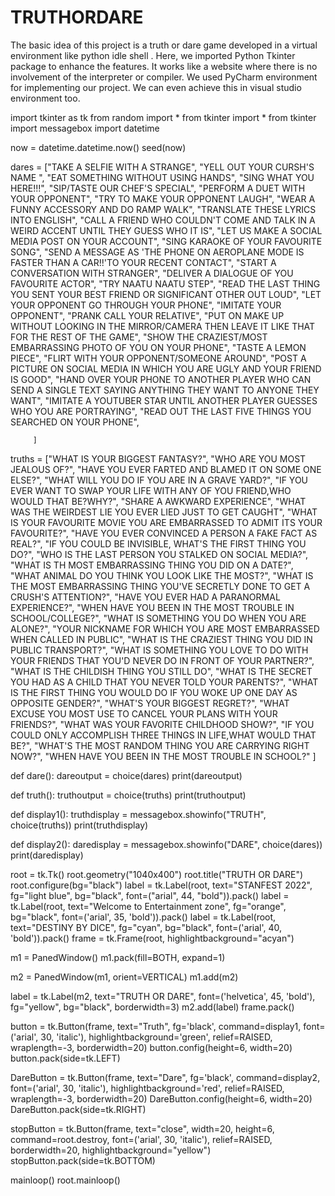# TRUTHORDARE
The basic idea of this project is a truth or dare game developed in a virtual environment like python idle shell . Here, we imported Python Tkinter package to enhance the features. It works like a website where there is no involvement of the interpreter or compiler. We used PyCharm environment for implementing our project. We can even achieve this in visual studio environment too.



import tkinter as tk
from random import *
from tkinter import *
from tkinter import messagebox
import datetime

now = datetime.datetime.now()
seed(now)

dares = ["TAKE A SELFIE WITH A STRANGE",
         "YELL OUT YOUR CURSH'S NAME ",
         "EAT SOMETHING WITHOUT USING HANDS",
         "SING WHAT YOU HERE!!!",
         "SIP/TASTE OUR CHEF'S SPECIAL",
         "PERFORM A DUET WITH YOUR OPPONENT",
         "TRY TO MAKE YOUR OPPONENT LAUGH",
         "WEAR A FUNNY ACCESSORY AND DO RAMP WALK",
         "TRANSLATE THESE LYRICS INTO ENGLISH",
         "CALL A FRIEND WHO COULDN'T COME AND TALK IN A WEIRD ACCENT UNTIL THEY GUESS WHO IT IS",
         "LET US MAKE A SOCIAL MEDIA POST ON YOUR ACCOUNT",
         "SING KARAOKE OF YOUR FAVOURITE SONG",
         "SEND A MESSAGE AS 'THE PHONE ON AEROPLANE MODE IS FASTER THAN A CAR!!'TO YOUR RECENT CONTACT",
         "START A CONVERSATION WITH STRANGER",
         "DELIVER A DIALOGUE OF YOU FAVOURITE ACTOR",
         "TRY NAATU NAATU STEP",
         "READ THE LAST THING YOU SENT YOUR BEST FRIEND OR SIGNIFICANT OTHER OUT LOUD",
         "LET YOUR OPPONENT GO THROUGH YOUR PHONE",
         "IMITATE YOUR OPPONENT",
         "PRANK CALL YOUR RELATIVE",
         "PUT ON MAKE UP WITHOUT LOOKING IN THE MIRROR/CAMERA THEN LEAVE IT LIKE THAT FOR THE REST OF THE GAME",
         "SHOW THE CRAZIEST/MOST EMBARRASSING PHOTO OF YOU ON YOUR PHONE",
         "TASTE A LEMON PIECE",
         "FLIRT WITH YOUR OPPONENT/SOMEONE AROUND",
         "POST A PICTURE ON SOCIAL MEDIA IN WHICH YOU ARE UGLY AND YOUR FRIEND IS GOOD",
         "HAND OVER YOUR PHONE TO ANOTHER PLAYER WHO CAN SEND A SINGLE TEXT SAYING ANYTHING THEY WANT TO ANYONE THEY WANT",
         "IMITATE A YOUTUBER STAR UNTIL ANOTHER PLAYER GUESSES WHO YOU ARE PORTRAYING",
         "READ OUT THE LAST FIVE THINGS YOU SEARCHED ON YOUR PHONE",

         ]

truths = ["WHAT IS YOUR BIGGEST FANTASY?",
          "WHO ARE YOU MOST JEALOUS OF?",
          "HAVE YOU EVER FARTED AND BLAMED IT ON SOME ONE ELSE?",
          "WHAT WILL YOU DO IF YOU ARE IN A GRAVE YARD?",
          "IF YOU EVER WANT TO SWAP YOUR LIFE WITH ANY OF YOU FRIEND,WHO WOULD THAT BE?WHY?",
          "SHARE A AWKWARD EXPERIENCE",
          "WHAT WAS THE WEIRDEST LIE YOU EVER LIED JUST TO GET CAUGHT",
          "WHAT IS YOUR FAVOURITE MOVIE YOU ARE EMBARRASSED TO ADMIT ITS YOUR FAVOURITE?",
          "HAVE YOU EVER CONVINCED A PERSON A FAKE FACT AS REAL?",
          "IF YOU COULD BE INVISIBLE, WHAT'S THE FIRST THING YOU DO?",
          "WHO IS THE LAST PERSON YOU STALKED ON SOCIAL MEDIA?",
          "WHAT IS TH MOST EMBARRASSING THING YOU DID ON A DATE?",
          "WHAT ANIMAL DO YOU THINK YOU LOOK LIKE THE MOST?",
          "WHAT IS THE MOST EMBARRASSING THING YOU'VE SECRETLY DONE TO GET A CRUSH'S ATTENTION?",
          "HAVE YOU EVER HAD A PARANORMAL EXPERIENCE?",
          "WHEN HAVE YOU BEEN IN THE MOST TROUBLE IN SCHOOL/COLLEGE?",
          "WHAT IS SOMETHING YOU DO WHEN YOU ARE ALONE?",
          "YOUR NICKNAME FOR WHICH YOU ARE MOST EMBARRASSED WHEN CALLED IN PUBLIC",
          "WHAT IS THE CRAZIEST THING YOU DID IN PUBLIC TRANSPORT?",
          "WHAT IS SOMETHING YOU LOVE TO DO WITH YOUR FRIENDS THAT YOU'D NEVER DO IN FRONT OF YOUR PARTNER?",
          "WHAT IS THE CHILDISH THING YOU STILL DO",
          "WHAT IS THE SECRET YOU HAD AS A CHILD THAT YOU NEVER TOLD YOUR PARENTS?",
          "WHAT IS THE FIRST THING YOU WOULD DO IF YOU WOKE UP ONE DAY AS OPPOSITE GENDER?",
          "WHAT'S YOUR BIGGEST REGRET?",
          "WHAT EXCUSE YOU MOST USE TO CANCEL YOUR PLANS WITH YOUR FRIENDS?",
          "WHAT WAS YOUR FAVORITE CHILDHOOD SHOW?",
          "IF YOU COULD ONLY ACCOMPLISH THREE THINGS IN LIFE,WHAT WOULD THAT BE?",
          "WHAT'S THE MOST RANDOM THING YOU ARE CARRYING RIGHT NOW?",
          "WHEN HAVE YOU BEEN IN THE MOST TROUBLE IN SCHOOL?"
          ]


def dare():
    dareoutput = choice(dares)
    print(dareoutput)


def truth():
    truthoutput = choice(truths)
    print(truthoutput)

def display1():
    truthdisplay = messagebox.showinfo("TRUTH", choice(truths))
    print(truthdisplay)

def display2():
    daredisplay = messagebox.showinfo("DARE", choice(dares))
    print(daredisplay)

root = tk.Tk()
root.geometry("1040x400")
root.title("TRUTH OR DARE")
root.configure(bg="black")
label = tk.Label(root, text="STANFEST 2022", fg="light blue", bg="black", font=("arial", 44, "bold")).pack()
label = tk.Label(root, text="Welcome to Entertainment zone", fg="orange", bg="black", font=('arial', 35, 'bold')).pack()
label = tk.Label(root, text="DESTINY BY DICE", fg="cyan", bg="black", font=('arial', 40, 'bold')).pack()
frame = tk.Frame(root, highlightbackground="acyan")

m1 = PanedWindow()
m1.pack(fill=BOTH, expand=1)

m2 = PanedWindow(m1, orient=VERTICAL)
m1.add(m2)

label = tk.Label(m2, text="TRUTH OR DARE", font=('helvetica', 45, 'bold'), fg="yellow", bg="black", borderwidth=3)
m2.add(label)
frame.pack()



button = tk.Button(frame, text="Truth", fg='black', command=display1, font=('arial', 30, 'italic'),
                   highlightbackground='green', relief=RAISED, wraplength=-3, borderwidth=20)
button.config(height=6, width=20)
button.pack(side=tk.LEFT)

DareButton = tk.Button(frame, text="Dare", fg='black', command=display2, font=('arial', 30, 'italic'),
                       highlightbackground='red', relief=RAISED, wraplength=-3, borderwidth=20)
DareButton.config(height=6, width=20)
DareButton.pack(side=tk.RIGHT)

stopButton = tk.Button(frame, text="close", width=20, height=6, command=root.destroy,
                       font=('arial', 30, 'italic'), relief=RAISED, borderwidth=20, highlightbackground="yellow")
stopButton.pack(side=tk.BOTTOM)






mainloop()
root.mainloop()
